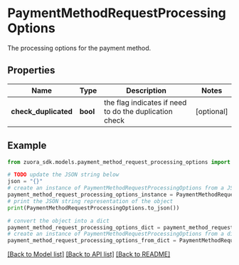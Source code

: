 # PaymentMethodRequestProcessingOptions

The processing options for the payment method.

## Properties

Name | Type | Description | Notes
------------ | ------------- | ------------- | -------------
**check_duplicated** | **bool** | the flag indicates if need to do the duplication check | [optional] 

## Example

```python
from zuora_sdk.models.payment_method_request_processing_options import PaymentMethodRequestProcessingOptions

# TODO update the JSON string below
json = "{}"
# create an instance of PaymentMethodRequestProcessingOptions from a JSON string
payment_method_request_processing_options_instance = PaymentMethodRequestProcessingOptions.from_json(json)
# print the JSON string representation of the object
print(PaymentMethodRequestProcessingOptions.to_json())

# convert the object into a dict
payment_method_request_processing_options_dict = payment_method_request_processing_options_instance.to_dict()
# create an instance of PaymentMethodRequestProcessingOptions from a dict
payment_method_request_processing_options_from_dict = PaymentMethodRequestProcessingOptions.from_dict(payment_method_request_processing_options_dict)
```
[[Back to Model list]](../README.md#documentation-for-models) [[Back to API list]](../README.md#documentation-for-api-endpoints) [[Back to README]](../README.md)


